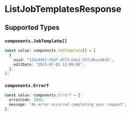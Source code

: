 # ListJobTemplatesResponse


## Supported Types

### `components.JobTemplate[]`

```typescript
const value: components.JobTemplate[] = [
  {
    uuid: "123e4567-92df-4f73-b4a2-22fc0bccb61b",
    editDate: "2025-07-01 12:00:00",
  },
];
```

### `components.ErrorT`

```typescript
const value: components.ErrorT = {
  errorCode: 1000,
  message: "An error occurred completing your request",
};
```


